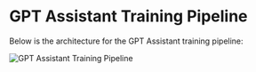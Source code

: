 # GPT Assistant Training Pipeline

Below is the architecture for the GPT Assistant training pipeline:

![GPT Assistant Training Pipeline](./img/GPT%20Assistant%20training%20pepline.gif.png)
